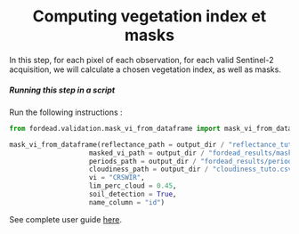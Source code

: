 # <div align="center"> Computing vegetation index et masks </div>


In this step, for each pixel of each observation, for each valid Sentinel-2 acquisition, we will calculate a chosen vegetation index, as well as masks.

##### Running this step in a script

Run the following instructions :

```python
from fordead.validation.mask_vi_from_dataframe import mask_vi_from_dataframe

mask_vi_from_dataframe(reflectance_path = output_dir / "reflectance_tuto.csv",
					masked_vi_path = output_dir / "fordead_results/mask_vi_tuto.csv",
					periods_path = output_dir / "fordead_results/periods_tuto.csv",
					cloudiness_path = output_dir / "cloudiness_tuto.csv",
					vi = "CRSWIR",
					lim_perc_cloud = 0.45,
					soil_detection = True,
					name_column = "id")

```

See complete user guide [here](https://fordead.gitlab.io/fordead_package/docs/user_guides/english/validation_tools/05_compute_masks_and_vegetation_index_from_dataframe).

